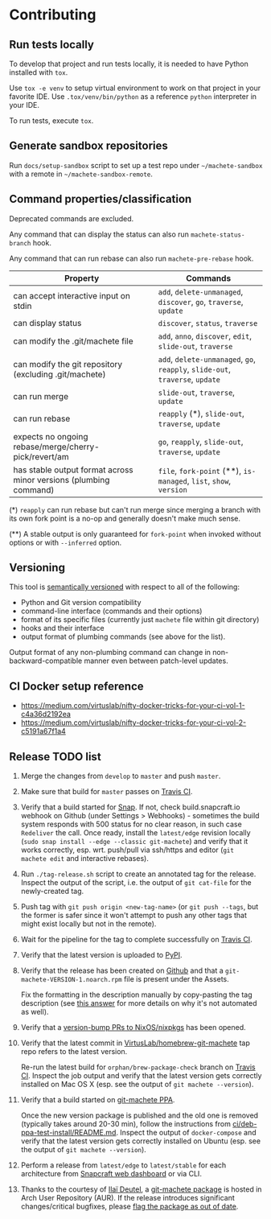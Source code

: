 # Contributing

## Run tests locally

To develop that project and run tests locally, it is needed to have Python installed with `tox`.

Use `tox -e venv` to setup virtual environment to work on that project in your favorite IDE.
Use `.tox/venv/bin/python` as a reference `python` interpreter in your IDE.

To run tests, execute `tox`.


## Generate sandbox repositories

Run `docs/setup-sandbox` script to set up a test repo under `~/machete-sandbox` with a remote in `~/machete-sandbox-remote`.


## Command properties/classification

Deprecated commands are excluded.

Any command that can display the status can also run `machete-status-branch` hook.

Any command that can run rebase can also run `machete-pre-rebase` hook.

| Property                                                          | Commands                                                                      |
| ----------------------------------------------------------------- | ----------------------------------------------------------------------------- |
| can accept interactive input on stdin                             | `add`, `delete-unmanaged`, `discover`, `go`, `traverse`, `update`             |
| can display status                                                | `discover`, `status`, `traverse`                                              |
| can modify the .git/machete file                                  | `add`, `anno`, `discover`, `edit`, `slide-out`, `traverse`                    |
| can modify the git repository (excluding .git/machete)            | `add`, `delete-unmanaged`, `go`, `reapply`, `slide-out`, `traverse`, `update` |
| can run merge                                                     | `slide-out`, `traverse`, `update`                                             |
| can run rebase                                                    | `reapply` (\*), `slide-out`, `traverse`, `update`                             |
| expects no ongoing rebase/merge/cherry-pick/revert/am             | `go`, `reapply`, `slide-out`, `traverse`, `update`                            |
| has stable output format across minor versions (plumbing command) | `file`, `fork-point` (\*\*), `is-managed`, `list`, `show`, `version`          |

(\*) `reapply` can run rebase but can't run merge since merging a branch with its own fork point is a no-op and generally doesn't make much sense.

(\*\*) A stable output is only guaranteed for `fork-point` when invoked without options or with `--inferred` option.


## Versioning

This tool is [semantically versioned](https://semver.org) with respect to all of the following:

* Python and Git version compatibility
* command-line interface (commands and their options)
* format of its specific files (currently just `machete` file within git directory)
* hooks and their interface
* output format of plumbing commands (see above for the list).

Output format of any non-plumbing command can change in non-backward-compatible manner even between patch-level updates.


## CI Docker setup reference

* https://medium.com/virtuslab/nifty-docker-tricks-for-your-ci-vol-1-c4a36d2192ea
* https://medium.com/virtuslab/nifty-docker-tricks-for-your-ci-vol-2-c5191a67f1a4


## Release TODO list

1. Merge the changes from `develop` to `master` and push `master`.

1. Make sure that build for `master` passes on [Travis CI](https://travis-ci.org/VirtusLab/git-machete/branches).

1. Verify that a build started for [Snap](https://build.snapcraft.io/user/VirtusLab/git-machete).
   If not, check build.snapcraft.io webhook on Github (under Settings > Webhooks) -
   sometimes the build system responds with 500 status for no clear reason, in such case `Redeliver` the call.
   Once ready, install the `latest/edge` revision locally (`sudo snap install --edge --classic git-machete`)
   and verify that it works correctly, esp. wrt. push/pull via ssh/https and editor (`git machete edit` and interactive rebases).

1. Run `./tag-release.sh` script to create an annotated tag for the release.
   Inspect the output of the script, i.e. the output of `git cat-file` for the newly-created tag.

1. Push tag with `git push origin <new-tag-name>` (or `git push --tags`, but the former is safer
   since it won't attempt to push any other tags that might exist locally but not in the remote).

1. Wait for the pipeline for the tag to complete successfully on [Travis CI](https://travis-ci.org/VirtusLab/git-machete/builds).

1. Verify that the latest version is uploaded to [PyPI](https://pypi.org/project/git-machete).

1. Verify that the release has been created on [Github](https://github.com/VirtusLab/git-machete/releases)
   and that a `git-machete-VERSION-1.noarch.rpm` file is present under the Assets.

   Fix the formatting in the description manually by copy-pasting the tag description
   (see [this answer](https://github.community/t5/How-to-use-Git-and-GitHub/add-release-notes-to-git-remote-tag-from-command-line/m-p/22343/highlight/true#M6488)
   for more details on why it's not automated as well).

1. Verify that a [version-bump PRs to NixOS/nixpkgs](https://github.com/NixOS/nixpkgs/pulls?q=is%3Apr+git-machete) has been opened.

1. Verify that the latest commit in [VirtusLab/homebrew-git-machete](https://github.com/VirtusLab/homebrew-git-machete) tap repo refers to the latest version.

   Re-run the latest build for `orphan/brew-package-check` branch on [Travis CI](https://travis-ci.org/VirtusLab/git-machete/branches).
   Inspect the job output and verify that the latest version gets correctly installed on Mac OS X (esp. see the output of `git machete --version`).

1. Verify that a build started on [git-machete PPA](https://launchpad.net/~virtuslab/+archive/ubuntu/git-machete/+packages).

   Once the new version package is published and the old one is removed (typically takes around 20-30 min),
   follow the instructions from [ci/deb-ppa-test-install/README.md](https://github.com/VirtusLab/git-machete/tree/master/ci/deb-ppa-test-install).
   Inspect the output of `docker-compose` and verify that the latest version gets correctly installed on Ubuntu (esp. see the output of `git machete --version`).

1. Perform a release from `latest/edge` to `latest/stable` for each architecture from [Snapcraft web dashboard](https://snapcraft.io/git-machete/releases) or via CLI.

1. Thanks to the courtesy of [Ila&iuml; Deutel](https://github.com/ilai-deutel),
   a [git-machete package](https://aur.archlinux.org/packages/git-machete) is hosted in Arch User Repository (AUR).
   If the release introduces significant changes/critical bugfixes, please [flag the package as out of date](https://aur.archlinux.org/pkgbase/git-machete/flag).
